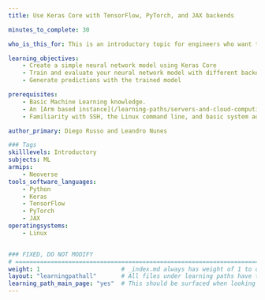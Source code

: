 ```yaml
---
title: Use Keras Core with TensorFlow, PyTorch, and JAX backends

minutes_to_complete: 30

who_is_this_for: This is an introductory topic for engineers who want to create a neural network model on Arm machines.

learning_objectives: 
    - Create a simple neural network model using Keras Core
    - Train and evaluate your neural network model with different backends
    - Generate predictions with the trained model

prerequisites:
    - Basic Machine Learning knowledge.
    - An [Arm based instance](/learning-paths/servers-and-cloud-computing/csp/) from a cloud service provider, an on-premises Arm server, or a Linux virtual machine on your Arm device. 
    - Familiarity with SSH, the Linux command line, and basic system administration tasks.

author_primary: Diego Russo and Leandro Nunes

### Tags
skilllevels: Introductory
subjects: ML
armips:
    - Neoverse
tools_software_languages:
    - Python
    - Keras
    - TensorFlow
    - PyTorch
    - JAX
operatingsystems:
    - Linux


### FIXED, DO NOT MODIFY
# ================================================================================
weight: 1                       # _index.md always has weight of 1 to order correctly
layout: "learningpathall"       # All files under learning paths have this same wrapper
learning_path_main_page: "yes"  # This should be surfaced when looking for related content. Only set for _index.md of learning path content.
---
```

